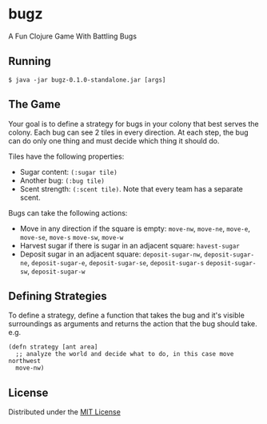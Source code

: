 # bugz

A Fun Clojure Game With Battling Bugs

## Running

    $ java -jar bugz-0.1.0-standalone.jar [args]

## The Game

Your goal is to define a strategy for bugs in your colony that best serves the colony. Each bug can see 2 tiles in every direction. At each step, the bug can do only one thing and must decide which thing it should do. 

Tiles have the following properties:
* Sugar content: `(:sugar tile)`
* Another bug: `(:bug tile)`
* Scent strength: `(:scent tile)`. Note that every team has a separate scent.

Bugs can take the following actions:
* Move in any direction if the square is empty: `move-nw`, `move-ne`, `move-e`, `move-se`, `move-s` `move-sw`, `move-w`
* Harvest sugar if there is sugar in an adjacent square: `havest-sugar`
* Deposit sugar in an adjacent square: `deposit-sugar-nw`, `deposit-sugar-ne`, `deposit-sugar-e`, `deposit-sugar-se`, `deposit-sugar-s` `deposit-sugar-sw`, `deposit-sugar-w`

## Defining Strategies

To define a strategy, define a function that takes the bug and it's visible surroundings as arguments and returns the action that the bug should take. e.g.

    (defn strategy [ant area]
      ;; analyze the world and decide what to do, in this case move northwest
      move-nw)

## License

Distributed under the [MIT License](http://opensource.org/licenses/MIT)

